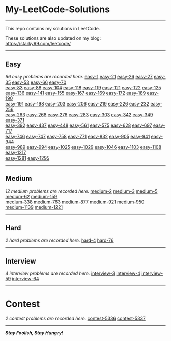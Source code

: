 # My-LeetCode-Solutions

---

This repo contains my solutions in LeetCode.

These solutions are also updated on my blog:  https://starky99.com/leetcode/

---
## Easy
*66 easy problems are recorded here.*
[easy-1](https://starky99.com/leetcode/easy-1)	[easy-21](https://starky99.com/leetcode/easy-21)	[easy-26](https://starky99.com/leetcode/easy-26)	[easy-27](https://starky99.com/leetcode/easy-27)	[easy-35](https://starky99.com/leetcode/easy-35)	[easy-53](https://starky99.com/leetcode/easy-53)	[easy-66](https://starky99.com/leetcode/easy-66)	[easy-70](https://starky99.com/leetcode/easy-70)	
[easy-83](https://starky99.com/leetcode/easy-83)	[easy-88](https://starky99.com/leetcode/easy-88)	[easy-104](https://starky99.com/leetcode/easy-104)	[easy-118](https://starky99.com/leetcode/easy-118)	[easy-119](https://starky99.com/leetcode/easy-119)	[easy-121](https://starky99.com/leetcode/easy-121)	[easy-122](https://starky99.com/leetcode/easy-122)	[easy-125](https://starky99.com/leetcode/easy-125)	
[easy-136](https://starky99.com/leetcode/easy-136)	[easy-141](https://starky99.com/leetcode/easy-141)	[easy-155](https://starky99.com/leetcode/easy-155)	[easy-167](https://starky99.com/leetcode/easy-167)	[easy-169](https://starky99.com/leetcode/easy-169)	[easy-172](https://starky99.com/leetcode/easy-172)	[easy-189](https://starky99.com/leetcode/easy-189)	[easy-190](https://starky99.com/leetcode/easy-190)	
[easy-191](https://starky99.com/leetcode/easy-191)	[easy-198](https://starky99.com/leetcode/easy-198)	[easy-203](https://starky99.com/leetcode/easy-203)	[easy-206](https://starky99.com/leetcode/easy-206)	[easy-219](https://starky99.com/leetcode/easy-219)	[easy-226](https://starky99.com/leetcode/easy-226)	[easy-232](https://starky99.com/leetcode/easy-232)	[easy-256](https://starky99.com/leetcode/easy-256)	
[easy-263](https://starky99.com/leetcode/easy-263)	[easy-268](https://starky99.com/leetcode/easy-268)	[easy-276](https://starky99.com/leetcode/easy-276)	[easy-283](https://starky99.com/leetcode/easy-283)	[easy-303](https://starky99.com/leetcode/easy-303)	[easy-342](https://starky99.com/leetcode/easy-342)	[easy-349](https://starky99.com/leetcode/easy-349)	[easy-371](https://starky99.com/leetcode/easy-371)	
[easy-392](https://starky99.com/leetcode/easy-392)	[easy-437](https://starky99.com/leetcode/easy-437)	[easy-448](https://starky99.com/leetcode/easy-448)	[easy-561](https://starky99.com/leetcode/easy-561)	[easy-575](https://starky99.com/leetcode/easy-575)	[easy-628](https://starky99.com/leetcode/easy-628)	[easy-697](https://starky99.com/leetcode/easy-697)	[easy-717](https://starky99.com/leetcode/easy-717)	
[easy-746](https://starky99.com/leetcode/easy-746)	[easy-747](https://starky99.com/leetcode/easy-747)	[easy-758](https://starky99.com/leetcode/easy-758)	[easy-771](https://starky99.com/leetcode/easy-771)	[easy-832](https://starky99.com/leetcode/easy-832)	[easy-905](https://starky99.com/leetcode/easy-905)	[easy-941](https://starky99.com/leetcode/easy-941)	[easy-944](https://starky99.com/leetcode/easy-944)	
[easy-989](https://starky99.com/leetcode/easy-989)	[easy-994](https://starky99.com/leetcode/easy-994)	[easy-1025](https://starky99.com/leetcode/easy-1025)	[easy-1029](https://starky99.com/leetcode/easy-1029)	[easy-1046](https://starky99.com/leetcode/easy-1046)	[easy-1103](https://starky99.com/leetcode/easy-1103)	[easy-1108](https://starky99.com/leetcode/easy-1108)	[easy-1217](https://starky99.com/leetcode/easy-1217)	
[easy-1281](https://starky99.com/leetcode/easy-1281)	[easy-1295](https://starky99.com/leetcode/easy-1295)	

---
## Medium
*12 medium problems are recorded here.*
[medium-2](https://starky99.com/leetcode/medium-2)	[medium-3](https://starky99.com/leetcode/medium-3)	[medium-5](https://starky99.com/leetcode/medium-5)	[medium-62](https://starky99.com/leetcode/medium-62)	[medium-159](https://starky99.com/leetcode/medium-159)	
[medium-338](https://starky99.com/leetcode/medium-338)	[medium-763](https://starky99.com/leetcode/medium-763)	[medium-877](https://starky99.com/leetcode/medium-877)	[medium-921](https://starky99.com/leetcode/medium-921)	[medium-950](https://starky99.com/leetcode/medium-950)	
[medium-1139](https://starky99.com/leetcode/medium-1139)	[medium-1221](https://starky99.com/leetcode/medium-1221)	

---
## Hard
*2 hard problems are recorded here.*
[hard-4](https://starky99.com/leetcode/hard-4)	[hard-76](https://starky99.com/leetcode/hard-76)	

---
## Interview
*4 interview problems are recorded here.*
[interview-3](https://starky99.com/leetcode/interview-3)	[interview-4](https://starky99.com/leetcode/interview-4)	[interview-59](https://starky99.com/leetcode/interview-59)	[interview-64](https://starky99.com/leetcode/interview-64)	


---
# Contest
*2 contest problems are recorded here.*
[contest-5336](https://starky99.com/leetcode/contest-5336)	[contest-5337](https://starky99.com/leetcode/contest-5337)	

---
***Stay Foolish, Stay Hungry!***